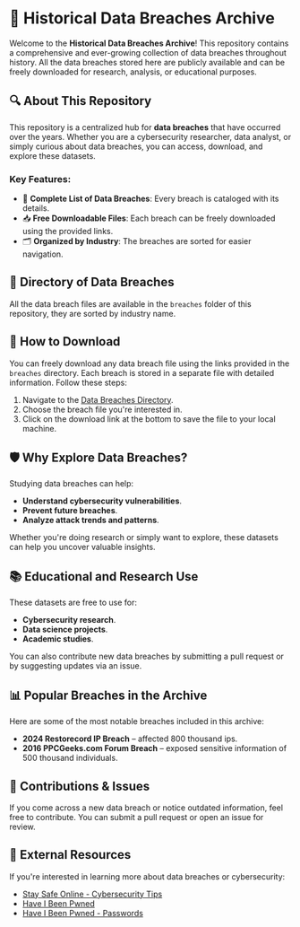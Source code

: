 # 📂 Historical Data Breaches Archive

Welcome to the **Historical Data Breaches Archive**! This repository contains a comprehensive and ever-growing collection of data breaches throughout history. All the data breaches stored here are publicly available and can be freely downloaded for research, analysis, or educational purposes.

## 🔍 About This Repository

This repository is a centralized hub for **data breaches** that have occurred over the years. Whether you are a cybersecurity researcher, data analyst, or simply curious about data breaches, you can access, download, and explore these datasets.

### Key Features:
- 📜 **Complete List of Data Breaches**: Every breach is cataloged with its details.
- 📥 **Free Downloadable Files**: Each breach can be freely downloaded using the provided links.
- 🗂️ **Organized by Industry**: The breaches are sorted for easier navigation.

## 📁 Directory of Data Breaches

All the data breach files are available in the `breaches` folder of this repository, they are sorted by industry name.

## 🚀 How to Download

You can freely download any data breach file using the links provided in the `breaches` directory. Each breach is stored in a separate file with detailed information. Follow these steps:

1. Navigate to the [Data Breaches Directory](/breaches).
2. Choose the breach file you're interested in.
3. Click on the download link at the bottom to save the file to your local machine.

## 🛡️ Why Explore Data Breaches?

Studying data breaches can help:
- **Understand cybersecurity vulnerabilities**.
- **Prevent future breaches**.
- **Analyze attack trends and patterns**.

Whether you're doing research or simply want to explore, these datasets can help you uncover valuable insights.

## 📚 Educational and Research Use

These datasets are free to use for:
- **Cybersecurity research**.
- **Data science projects**.
- **Academic studies**.
  
You can also contribute new data breaches by submitting a pull request or by suggesting updates via an issue.

## 📊 Popular Breaches in the Archive

Here are some of the most notable breaches included in this archive:
- **2024 Restorecord IP Breach** – affected 800 thousand ips.
- **2016 PPCGeeks.com Forum Breach** – exposed sensitive information of 500 thousand individuals.

## 🔧 Contributions & Issues

If you come across a new data breach or notice outdated information, feel free to contribute. You can submit a pull request or open an issue for review.

## 🔗 External Resources

If you're interested in learning more about data breaches or cybersecurity:
- [Stay Safe Online - Cybersecurity Tips](https://staysafeonline.org)
- [Have I Been Pwned](https://haveibeenpwned.com)
- [Have I Been Pwned - Passwords](https://haveibeenpwned.com/Passwords)